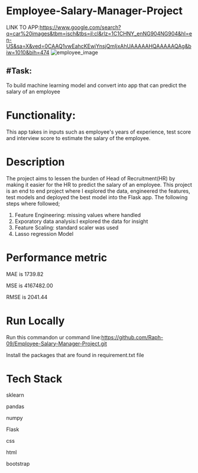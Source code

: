 # Employee-Salary-Manager-Project


LINK TO APP:https://www.google.com/search?q=car%20images&tbm=isch&tbs=il:cl&rlz=1C1CHNY_enNG904NG904&hl=en-US&sa=X&ved=0CAAQ1vwEahcKEwjYnsjQmIjxAhUAAAAAHQAAAAAQAg&biw=1010&bih=474
![employee_image](https://user-images.githubusercontent.com/72034856/121217629-f1e75600-c879-11eb-8e92-3ff10e6eece0.jpg)


## #Task: 
To build machine learning model and convert into  app that can predict the salary of an employee
# Functionality:
This app takes in inputs such as employee's years of experience, test score and interview score to estimate the salary of the employee.
# Description
The project aims to lessen the burden of Head of Recruitment(HR) by making it easier for the HR to predict the salary of an employee.
This project is an end to end project where I explored the data, engineered the features, test models and deployed the best model into the Flask app.
The following steps where followed;
1) Feature Engineering: missing values where handled
2) Exporatory data analysis:I explored the data for insight
4) Feature Scaling: standard scaler was used
5) Lasso regression Model 
# Performance metric
MAE is 1739.82

MSE is 4167482.00

RMSE is 2041.44

    
    
    
 # Run Locally
  Run this commandon ur command line:https://github.com/Raph-09/Employee-Salary-Manager-Project.git
  
  Install the packages that are found in requirement.txt file
  
 # Tech Stack
 sklearn
 
 pandas
 
 numpy
 
 Flask
 
 css
 
 html
 
 bootstrap
                                                                                                                                                    
